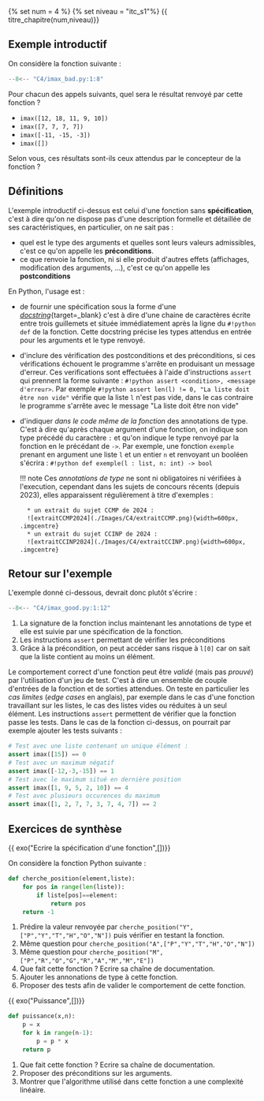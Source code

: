 {% set num = 4 %}
{% set niveau = "itc_s1"%}
{{ titre_chapitre(num,niveau)}}

## Exemple introductif

On considère la fonction suivante :

```python
--8<-- "C4/imax_bad.py:1:8"
```

Pour chacun des appels suivants, quel sera le résultat renvoyé par cette fonction ?

* `imax([12, 18, 11, 9, 10])` 
* `imax([7, 7, 7, 7])` 
* `imax([-11, -15, -3])` 
* `imax([])`

Selon vous, ces résultats sont-ils ceux attendus par le concepteur de la fonction ?

## Définitions

L'exemple introductif ci-dessus est celui d'une fonction sans **spécification**, c'est à dire qu'on ne dispose pas d'une description formelle et détaillée de ses caractéristiques, en particulier, on ne sait pas :

* quel est le type des arguments et quelles sont leurs valeurs admissibles, c'est ce qu'on appelle les **préconditions**.
* ce que renvoie la fonction, ni si elle produit d'autres effets (affichages, modification des arguments, ...), c'est ce qu'on appelle les **postconditions**

En Python, l'usage est :

* de fournir une spécification sous la forme d'une [*docstring*](https://peps.python.org/pep-0257/){target=_blank} c'est à dire d'une chaine de caractères écrite entre trois guillemets et située immédiatement après la ligne du `#!python def` de la fonction. Cette docstring précise les types attendus en entrée pour les arguments et le type renvoyé.
* d'inclure des vérification des postconditions et des préconditions, si ces vérifications échouent le programme s'arrête en produisant un message d'erreur. Ces verifications sont effectuées à l'aide d'instructions `assert` qui prennent la forme suivante : `#!python assert <condition>, <message d'erreur>`. Par exemple `#!python assert len(l) != 0, "La liste doit être non vide"` vérifie que la liste `l` n'est pas vide, dans le cas contraire le programme s'arrête avec le message "La liste doit être non vide"
* d'indiquer *dans le code même de la fonction*  des annotations de type. C'est à dire qu'après chaque argument d'une fonction, on indique son type précédé du caractère `:` et qu'on indique le type renvoyé par la fonction en le précédant de `->`. Par exemple, une fonction `exemple` prenant en argument une liste `l` et un entier `n` et renvoyant un booléen s'écrira : `#!python def exemple(l : list, n: int) -> bool`

    !!! note
        Ces *annotations de type* ne sont ni obligatoires ni vérifiées à l'execution, cependant dans les sujets de concours récents (depuis 2023), elles apparaissent régulièrement à titre d'exemples :

        * un extrait du sujet CCMP de 2024 :
        ![extraitCCMP2024](./Images/C4/extraitCCMP.png){width=600px, .imgcentre}
        * un extrait du sujet CCINP de 2024 :
        ![extraitCCINP2024](./Images/C4/extraitCCINP.png){width=600px, .imgcentre}

## Retour sur l'exemple

L'exemple donné ci-dessous, devrait donc plutôt s'écrire :

```python linenums="1"
--8<-- "C4/imax_good.py:1:12"
```

1. La signature de la fonction inclus maintenant les annotations de type et elle est suivie par une spécification de la fonction.
2. Les instructions `assert` permettant de vérifier les préconditions
3. Grâce à la précondition, on peut accéder sans risque à `l[0]` car on sait que la liste contient au moins un élément.


Le comportement correct d'une fonction peut être *validé* (mais pas *prouvé*) par l'utilisation d'un jeu de test. C'est à dire un ensemble de couple d'entrées de la fonction et de sorties attendues. On teste en particulier les *cas limites* (*edge cases* en anglais), par exemple dans le cas d'une fonction travaillant sur les listes, le cas des listes vides ou réduites à un seul élément. Les instructions `assert` permettent de vérifier que la fonction passe les tests. Dans le cas de la fonction ci-dessus, on pourrait par exemple ajouter les tests suivants :

```python
# Test avec une liste contenant un unique élément :
assert imax([15]) == 0
# Test avec un maximum négatif
assert imax([-12,-3,-15]) == 1
# Test avec le maximum situé en dernière position
assert imax([1, 9, 5, 2, 10]) == 4
# Test avec plusieurs occurences du maximum
assert imax([1, 2, 7, 7, 3, 7, 4, 7]) == 2
```

## Exercices de synthèse

{{ exo("Ecrire la spécification d'une fonction",[])}}

On considère la fonction Python suivante :
```python linenums="1"
def cherche_position(element,liste):
    for pos in range(len(liste)):
        if liste[pos]==element:
            return pos
    return -1
```

1. Prédire la valeur renvoyée par `cherche_position("Y",["P","Y","T","H","O","N"])` puis vérifier en testant la fonction.
2. Même question pour `cherche_position("A",["P","Y","T","H","O","N"])`
3. Même question pour `cherche_position("M",["P","R","O","G","R","A","M","M","E"])`
4. Que fait cette fonction ? Ecrire sa chaîne de documentation.
5. Ajouter les annonations de type à cette fonction.
6. Proposer des tests afin de valider le comportement de cette fonction.


{{ exo("Puissance",[])}}



```python
def puissance(x,n):
    p = x
    for k in range(n-1):
        p = p * x
    return p
```

1. Que fait cette fonction ? Ecrire sa chaîne de documentation.
2. Proposer des préconditions sur les arguments.
3. Montrer que l'algorithme utilisé dans cette fonction a une complexité linéaire.

